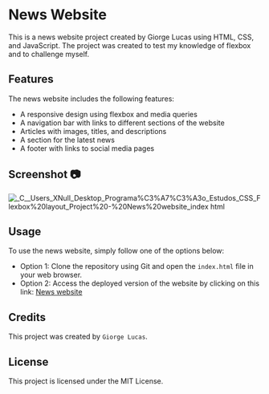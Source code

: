 # News Website
This is a news website project created by Giorge Lucas using HTML, CSS, and JavaScript. The project was created to test my knowledge of flexbox and to challenge myself.

## Features
The news website includes the following features:

- A responsive design using flexbox and media queries
- A navigation bar with links to different sections of the website
- Articles with images, titles, and descriptions
- A section for the latest news
- A footer with links to social media pages

## Screenshot 📷

![_C__Users_XNull_Desktop_Programa%C3%A7%C3%A3o_Estudos_CSS_Flexbox%20layout_Project%20-%20News%20website_index html](https://user-images.githubusercontent.com/97764442/224582024-215ec926-d7df-4908-916c-733d9f72aa87.png)

## Usage
To use the news website, simply follow one of the options below:

- Option 1: Clone the repository using Git and open the `index.html` file in your web browser.
- Option 2: Access the deployed version of the website by clicking on this link: [News website](https://nonulldev.github.io/News-Website/)

## Credits
This project was created by `Giorge Lucas`.

## License
This project is licensed under the MIT License.
